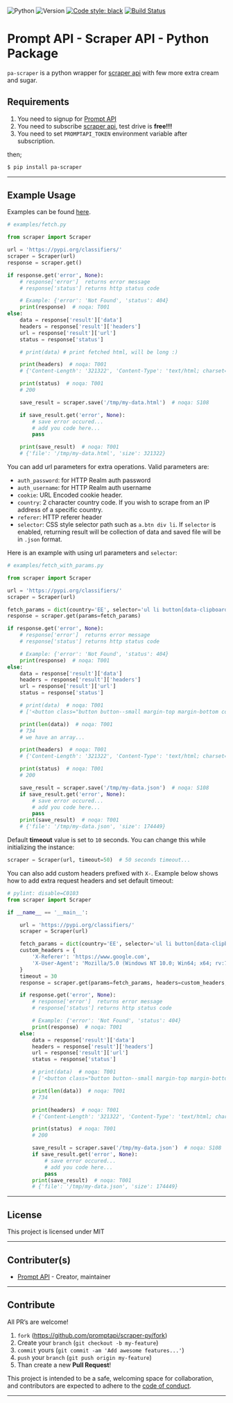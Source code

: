 ![Python](https://img.shields.io/badge/python-3.7.4-green.svg)
![Version](https://img.shields.io/badge/version-0.2.4-orange.svg)
[![Code style: black](https://img.shields.io/badge/code%20style-black-000000.svg)](https://github.com/psf/black)
[![Build Status](https://travis-ci.org/promptapi/scraper-py.svg?branch=main)](https://travis-ci.org/promptapi/scraper-py)

# Prompt API - Scraper API - Python Package

`pa-scraper` is a python wrapper for [scraper api][scraper-api] with few
more extra cream and sugar.

## Requirements

1. You need to signup for [Prompt API][promptapi-signup]
1. You need to subscribe [scraper api][scraper-api], test drive is **free!!!**
1. You need to set `PROMPTAPI_TOKEN` environment variable after subscription.

then;

```bash
$ pip install pa-scraper
```

---

## Example Usage

Examples can be found [here][examples].

```python
# examples/fetch.py

from scraper import Scraper

url = 'https://pypi.org/classifiers/'
scraper = Scraper(url)
response = scraper.get()

if response.get('error', None):
    # response['error']  returns error message
    # response['status'] returns http status code

    # Example: {'error': 'Not Found', 'status': 404}
    print(response)  # noqa: T001
else:
    data = response['result']['data']
    headers = response['result']['headers']
    url = response['result']['url']
    status = response['status']

    # print(data) # print fetched html, will be long :)

    print(headers)  # noqa: T001
    # {'Content-Length': '321322', 'Content-Type': 'text/html; charset=UTF-8', ... }

    print(status)  # noqa: T001
    # 200

    save_result = scraper.save('/tmp/my-data.html')  # noqa: S108

    if save_result.get('error', None):
        # save error occured...
        # add you code here...
        pass

    print(save_result)  # noqa: T001
    # {'file': '/tmp/my-data.html', 'size': 321322}

```

You can add url parameters for extra operations. Valid parameters are:

- `auth_password`: for HTTP Realm auth password
- `auth_username`: for HTTP Realm auth username
- `cookie`: URL Encoded cookie header.
- `country`: 2 character country code. If you wish to scrape from an IP address of a specific country.
- `referer`: HTTP referer header
- `selector`: CSS style selector path such as `a.btn div li`. If `selector`
  is enabled, returning result will be collection of data and saved file
  will be in `.json` format.

Here is an example with using url parameters and `selector`:

```python
# examples/fetch_with_params.py

from scraper import Scraper

url = 'https://pypi.org/classifiers/'
scraper = Scraper(url)

fetch_params = dict(country='EE', selector='ul li button[data-clipboard-text]')
response = scraper.get(params=fetch_params)

if response.get('error', None):
    # response['error']  returns error message
    # response['status'] returns http status code

    # Example: {'error': 'Not Found', 'status': 404}
    print(response)  # noqa: T001
else:
    data = response['result']['data']
    headers = response['result']['headers']
    url = response['result']['url']
    status = response['status']

    # print(data)  # noqa: T001
    # ['<button class="button button--small margin-top margin-bottom copy-tooltip copy-tooltip-w" ...\n', ]

    print(len(data))  # noqa: T001
    # 734
    # we have an array...

    print(headers)  # noqa: T001
    # {'Content-Length': '321322', 'Content-Type': 'text/html; charset=UTF-8', ... }

    print(status)  # noqa: T001
    # 200

    save_result = scraper.save('/tmp/my-data.json')  # noqa: S108
    if save_result.get('error', None):
        # save error occured...
        # add you code here...
        pass
    print(save_result)  # noqa: T001
    # {'file': '/tmp/my-data.json', 'size': 174449}

```

Default **timeout** value is set to `10` seconds. You can change this while
initializing the instance:

```python
scraper = Scraper(url, timeout=50)  # 50 seconds timeout...
```

You can also add custom headers prefixed with `X-`. Example below shows
how to add extra request headers and set default timeout:

```python
# pylint: disable=C0103
from scraper import Scraper

if __name__ == '__main__':

    url = 'https://pypi.org/classifiers/'
    scraper = Scraper(url)

    fetch_params = dict(country='EE', selector='ul li button[data-clipboard-text]')
    custom_headers = {
        'X-Referer': 'https://www.google.com',
        'X-User-Agent': 'Mozilla/5.0 (Windows NT 10.0; Win64; x64; rv:70.0) Gecko/20100101 Firefox/70.0',
    }
    timeout = 30
    response = scraper.get(params=fetch_params, headers=custom_headers, timeout=timeout)

    if response.get('error', None):
        # response['error']  returns error message
        # response['status'] returns http status code

        # Example: {'error': 'Not Found', 'status': 404}
        print(response)  # noqa: T001
    else:
        data = response['result']['data']
        headers = response['result']['headers']
        url = response['result']['url']
        status = response['status']

        # print(data)  # noqa: T001
        # ['<button class="button button--small margin-top margin-bottom copy-tooltip copy-tooltip-w" ...\n', ]

        print(len(data))  # noqa: T001
        # 734

        print(headers)  # noqa: T001
        # {'Content-Length': '321322', 'Content-Type': 'text/html; charset=UTF-8', ... }

        print(status)  # noqa: T001
        # 200

        save_result = scraper.save('/tmp/my-data.json')  # noqa: S108
        if save_result.get('error', None):
            # save error occured...
            # add you code here...
            pass
        print(save_result)  # noqa: T001
        # {'file': '/tmp/my-data.json', 'size': 174449}
```


---

## License

This project is licensed under MIT

---

## Contributer(s)

* [Prompt API](https://github.com/promptapi) - Creator, maintainer

---

## Contribute

All PR’s are welcome!

1. `fork` (https://github.com/promptapi/scraper-py/fork)
1. Create your `branch` (`git checkout -b my-feature`)
1. `commit` yours (`git commit -am 'Add awesome features...'`)
1. `push` your `branch` (`git push origin my-feature`)
1. Than create a new **Pull Request**!

This project is intended to be a safe,
welcoming space for collaboration, and contributors are expected to adhere to
the [code of conduct][coc].

---

[scraper-api]:      https://promptapi.com/marketplace/description/scraper-api
[promptapi-signup]: https://promptapi.com/#signup-form
[coc]:              https://github.com/promptapi/scraper-py/blob/main/CODE_OF_CONDUCT.md
[examples]:         https://github.com/promptapi/scraper-py/blob/main/examples/
